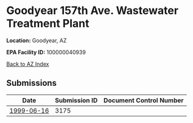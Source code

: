 # Goodyear 157th Ave. Wastewater Treatment Plant

**Location:** Goodyear, AZ

**EPA Facility ID:** 100000040939

[Back to AZ Index](../../index.md)

## Submissions

| Date | Submission ID | Document Control Number |
|------|--------------|-------------------------|
| [1999-06-16](submissions/3175.md) | 3175 |  |
